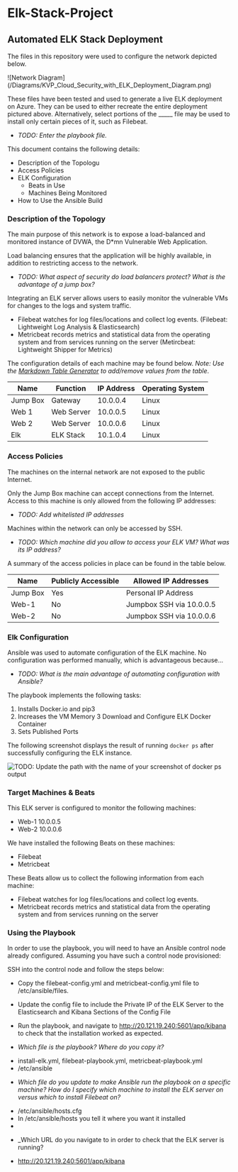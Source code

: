 # Elk-Stack-Project

## Automated ELK Stack Deployment

The files in this repository were used to configure the network depicted below.

![Network Diagram] (/Diagrams/KVP_Cloud_Security_with_ELK_Deployment_Diagram.png)

These files have been tested and used to generate a live ELK deployment on Azure. They can be used to either recreate the entire deployment pictured above. Alternatively, select portions of the _____ file may be used to install only certain pieces of it, such as Filebeat.

  - _TODO: Enter the playbook file._

This document contains the following details:
- Description of the Topologu
- Access Policies
- ELK Configuration
  - Beats in Use
  - Machines Being Monitored
- How to Use the Ansible Build


### Description of the Topology

The main purpose of this network is to expose a load-balanced and monitored instance of DVWA, the D*mn Vulnerable Web Application.

Load balancing ensures that the application will be highly available, in addition to restricting access to the network.
- _TODO: What aspect of security do load balancers protect? What is the advantage of a jump box?_

Integrating an ELK server allows users to easily monitor the vulnerable VMs for changes to the logs and system traffic.
* Filebeat watches for log files/locations and collect log events. (Filebeat: Lightweight Log Analysis &amp; Elasticsearch)
* Metricbeat records metrics and statistical data from the operating system and from services running on the server (Metircbeat: Lightweight Shipper for Metrics)

The configuration details of each machine may be found below.
_Note: Use the [Markdown Table Generator](http://www.tablesgenerator.com/markdown_tables) to add/remove values from the table_.

| Name     | Function  | IP Address | Operating System |
|----------|-----------|------------|------------------|
| Jump Box | Gateway   | 10.0.0.4   | Linux            |
| Web 1    | Web Server| 10.0.0.5   | Linux            |
| Web 2    | Web Server| 10.0.0.6   | Linux            |
| Elk      | ELK Stack | 10.1.0.4   | Linux            |

### Access Policies

The machines on the internal network are not exposed to the public Internet. 

Only the Jump Box machine can accept connections from the Internet. Access to this machine is only allowed from the following IP addresses:
- _TODO: Add whitelisted IP addresses_

Machines within the network can only be accessed by SSH.
- _TODO: Which machine did you allow to access your ELK VM? What was its IP address?_

A summary of the access policies in place can be found in the table below.

| Name     | Publicly Accessible | Allowed IP Addresses     |
|----------|---------------------|--------------------------|
| Jump Box | Yes                 | Personal IP Address      |
| Web-1    | No                  | Jumpbox SSH via 10.0.0.5 |
| Web-2    | No                  | Jumpbox SSH via 10.0.0.6 |

### Elk Configuration

Ansible was used to automate configuration of the ELK machine. No configuration was performed manually, which is advantageous because...
- _TODO: What is the main advantage of automating configuration with Ansible?_

The playbook implements the following tasks:
1. Installs Docker.io and pip3
2. Increases the VM Memory
3 Download and Configure ELK Docker Container
4. Sets Published Ports

The following screenshot displays the result of running `docker ps` after successfully configuring the ELK instance.

![TODO: Update the path with the name of your screenshot of docker ps output](Images/docker_ps_output.png)

### Target Machines & Beats
This ELK server is configured to monitor the following machines:
* Web-1 10.0.0.5
* Web-2 10.0.0.6

We have installed the following Beats on these machines:
* Filebeat
* Metricbeat

These Beats allow us to collect the following information from each machine:
* Filebeat watches for log files/locations and collect log events. 
* Metricbeat records metrics and statistical data from the operating system and from services running on the server

### Using the Playbook
In order to use the playbook, you will need to have an Ansible control node already configured. Assuming you have such a control node provisioned: 

SSH into the control node and follow the steps below:
- Copy the filebeat-config.yml and metricbeat-config.yml file to /etc/ansible/files.
- Update the config file to include the Private IP of the ELK Server to the Elasticsearch and Kibana Sections of the Config File
- Run the playbook, and navigate to http://20.121.19.240:5601/app/kibana to check that the installation worked as expected.

- _Which file is the playbook? Where do you copy it?_
* install-elk.yml, filebeat-playbook.yml, metricbeat-playbook.yml
* /etc/ansible
- _Which file do you update to make Ansible run the playbook on a specific machine? How do I specify which machine to install the ELK server on versus which to install Filebeat on?_

* /etc/ansible/hosts.cfg
* In /etc/ansible/hosts you tell it where you want it installed
* 
- _Which URL do you navigate to in order to check that the ELK server is running?

* http://20.121.19.240:5601/app/kibana

